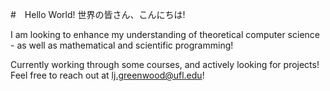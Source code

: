 #　Hello World! 世界の皆さん、こんにちは!

  I am looking to enhance my understanding of theoretical computer science -
  as well as mathematical and scientific programming!

  Currently working through some courses, and actively looking for projects!
  Feel free to reach out at lj.greenwood@ufl.edu!
